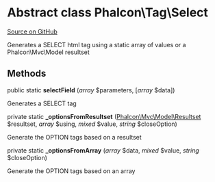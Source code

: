 # Abstract class **Phalcon\\Tag\\Select**

<a href="https://github.com/phalcon/cphalcon/blob/master/phalcon/tag/select.zep" class="btn btn-default btn-sm">Source on GitHub</a>

Generates a SELECT html tag using a static array of values or a Phalcon\\Mvc\\Model resultset

## Methods
public static  **selectField** (*array* $parameters, [*array* $data])

Generates a SELECT tag

private static  **_optionsFromResultset** ([Phalcon\Mvc\Model\Resultset](/en/3.1.2/api/Phalcon_Mvc_Model_Resultset) $resultset, *array* $using, *mixed* $value, *string* $closeOption)

Generate the OPTION tags based on a resultset

private static  **_optionsFromArray** (*array* $data, *mixed* $value, *string* $closeOption)

Generate the OPTION tags based on an array

